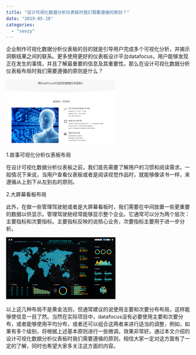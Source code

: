 ```yaml
---
title: "设计可视化数据分析仪表板时我们需要遵循的原则？"
date: "2019-05-28"
categories: 
  - "seozy"
---
```


企业制作可视化数据分析仪表板的目的就是引导用户完成多个可视化分析，并揭示洞察结果之间的联系。更多使用更好的仪表板设计平台datafocus，用户能够发现正在发生的事情，并且了解最重要的信息及其重要性。那么在设计可视化数据分析仪表板布局时我们需要遵循的原则是什么？

![](images/word-image-113-300x178.png)

1.故事可视化分析仪表板布局

在设计可视化数据分析仪表板之前，我们首先需要了解用户的习惯和阅读需求。一般情况下来说，当用户查看仪表板或者是阅读视觉作品时，就能够像读书一样，来遵循从上到下从左到右的原则。

2.大屏幕看板布局

此外，在做一些管理驾驶舱或者是大屏幕看板时，我们需要在中间放置一些更重要的数据以供显示。管理驾驶舱经常能够显示整个企业。它通常可以分为两个层次：主要指标和次要指标。主要指标反映的说核心业务，次要指标主要用于进一步分析。

![daping-08](images/daping-08-300x169.png)

以上这几种布局不是黄金法则，但通常建议的说使用主要和次要分布布局，这样能够使信息一目了然。当然在实际项目中，datafocus没有必要使用主要和次要分布，或者能够使用平均分布，或者还可以组合这两者来进行适当的调整，例如，如果有多个级别，将根据上述基本原则进行一些微调，效果非常好。通过本文介绍的设计可视化数据分析仪表板时我们需要遵循的原则，相信大家一定对这方面有了一定的了解，同时也希望大家多关注这方面的内容。

